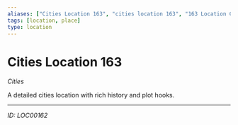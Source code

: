 ```yaml
---
aliases: ["Cities Location 163", "cities location 163", "163 Location Cities"]
tags: [location, place]
type: location
---
```


# Cities Location 163

*Cities*

A detailed cities location with rich history and plot hooks.

---
*ID: LOC00162*